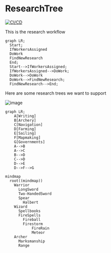 # ResearchTree
[![CI/CD](https://github.com/samsmithnz/ResearchTree/actions/workflows/workflow.yml/badge.svg)](https://github.com/samsmithnz/ResearchTree/actions/workflows/workflow.yml)

This is the research workflow
```mermaid
graph LR;
  Start;
  IfWorkersAssigned
  DoWork
  FindNewResearch
  End;
  Start-->IfWorkersAssigned;
  IfWorkersAssigned-->DoWork;
  DoWork-->DoWork
  DoWork-->FindNewResearch;
  FindNewResearch-->End;
```

Here are some research trees we want to support

![image](https://user-images.githubusercontent.com/8389039/153774354-a8dbf3ec-5a33-4e79-81b9-f4f1bcdcdaea.png)

```mermaid
graph LR;
    A[Writing]
    B[Archery]
    C[Navigation]
    D[Farming]
    E[Sailing]
    F[Mapmaking]
    G[Governments]
    A-->B
    A-->C
    B-->D
    C-->D
    D-->E
    D-->F-->G
```

```mermaid
mindmap
  root((mindmap))
    Warrior
      LongSword
      Two-HandedSword
      Spear
        Halbert
    Wizard
      Spellbooks
      FireSpells
        Fireball
        Firestorm
            FireRain
            Meteor
    Archer
      Marksmanship
      Range
```
